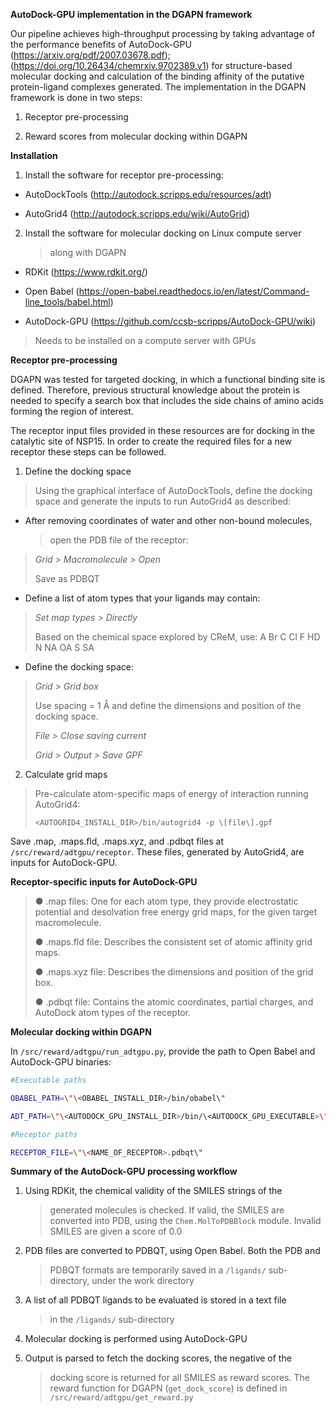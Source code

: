 **AutoDock-GPU implementation in the DGAPN framework**

Our pipeline achieves high-throughput processing by taking advantage of
the performance benefits of AutoDock-GPU
(https://arxiv.org/pdf/2007.03678.pdf);(https://doi.org/10.26434/chemrxiv.9702389.v1)
for structure-based molecular docking and calculation of the binding
affinity of the putative protein-ligand complexes generated. The
implementation in the DGAPN framework is done in two steps:

1.  Receptor pre-processing

2.  Reward scores from molecular docking within DGAPN

**Installation**

1.  Install the software for receptor pre-processing:

-   AutoDockTools (http://autodock.scripps.edu/resources/adt)

-   AutoGrid4 (http://autodock.scripps.edu/wiki/AutoGrid)

2.  Install the software for molecular docking on Linux compute server
    > along with DGAPN

-   RDKit (https://www.rdkit.org/)

-   Open Babel (https://open-babel.readthedocs.io/en/latest/Command-line_tools/babel.html)

-   AutoDock-GPU (https://github.com/ccsb-scripps/AutoDock-GPU/wiki)

> Needs to be installed on a compute server with GPUs

**Receptor pre-processing**

DGAPN was tested for targeted docking, in which a functional binding
site is defined. Therefore, previous structural knowledge about the
protein is needed to specify a search box that includes the side chains
of amino acids forming the region of interest.

The receptor input files provided in these resources are for docking in
the catalytic site of NSP15. In order to create the required files for a
new receptor these steps can be followed.

1.  Define the docking space

> Using the graphical interface of AutoDockTools, define the docking
> space and generate the inputs to run AutoGrid4 as described:

-   After removing coordinates of water and other non-bound molecules,
    > open the PDB file of the receptor:

> *Grid \> Macromolecule \> Open*
>
> Save as PDBQT

-   Define a list of atom types that your ligands may contain:

> *Set map types \> Directly*
>
> Based on the chemical space explored by CReM, use: A Br C Cl F HD N NA
> OA S SA

-   Define the docking space:

> *Grid \> Grid box*
>
> Use spacing = 1 Å and define the dimensions and position of the
> docking space.
>
> *File \> Close saving current*
>
> *Grid \> Output \> Save GPF*

2.  Calculate grid maps

> Pre-calculate atom-specific maps of energy of interaction running
> AutoGrid4:
>
> `<AUTOGRID4_INSTALL_DIR>/bin/autogrid4 -p \[file\].gpf`

Save .map, .maps.fld, .maps.xyz, and .pdbqt files at
`/src/reward/adtgpu/receptor`. These files, generated by
AutoGrid4, are inputs for AutoDock-GPU.

**Receptor-specific inputs for AutoDock-GPU**

> ● .map files: One for each atom type, they provide electrostatic
> potential and desolvation free energy grid maps, for the given target
> macromolecule.
>
> ● .maps.fld file: Describes the consistent set of atomic affinity grid
> maps.
>
> ● .maps.xyz file: Describes the dimensions and position of the grid
> box.
>
> ● .pdbqt file: Contains the atomic coordinates, partial charges, and
> AutoDock atom types of the receptor.

**Molecular docking within DGAPN**

In `/src/reward/adtgpu/run_adtgpu.py`, provide the path to
Open Babel and AutoDock-GPU binaries:

```bash
#Executable paths

OBABEL_PATH=\"\<OBABEL_INSTALL_DIR>/bin/obabel\"

ADT_PATH=\"\<AUTODOCK_GPU_INSTALL_DIR>/bin/\<AUTODOCK_GPU_EXECUTABLE>\"

#Receptor paths

RECEPTOR_FILE=\"\<NAME_OF_RECEPTOR>.pdbqt\"
```

**Summary of the AutoDock-GPU processing workflow**

1.  Using RDKit, the chemical validity of the SMILES strings of the
    > generated molecules is checked. If valid, the SMILES are converted
    > into PDB, using the `Chem.MolToPDBBlock` module. Invalid
    > SMILES are given a score of 0.0

2.  PDB files are converted to PDBQT, using Open Babel. Both the PDB and
    > PDBQT formats are temporarily saved in a `/ligands/`
    > sub-directory, under the work directory

3.  A list of all PDBQT ligands to be evaluated is stored in a text file
    > in the `/ligands/` sub-directory

4.  Molecular docking is performed using AutoDock-GPU

5.  Output is parsed to fetch the docking scores, the negative of the
    > docking score is returned for all SMILES as reward scores. The
    > reward function for DGAPN (`get_dock_score`) is defined
    > in `/src/reward/adtgpu/get_reward.py`
